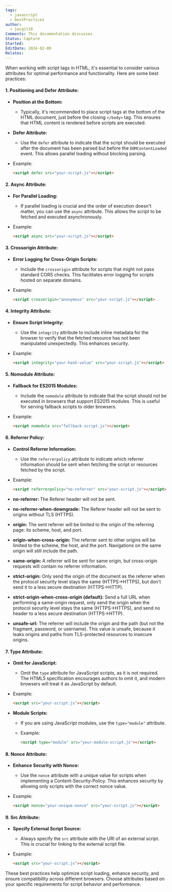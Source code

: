 ```yaml
---
tags:
  - javascript
  - bestPractices
author:
  - jacgit18
Comments: This documentation discusses
Status: Capture
Started: 
EditDate: 2024-02-09
Relates:
---
```



When working with script tags in HTML, it's essential to consider various attributes for optimal performance and functionality. Here are some best practices:

#### 1. **Positioning and Defer Attribute:**
   - **Position at the Bottom:**
     - Typically, it's recommended to place script tags at the bottom of the HTML document, just before the closing `</body>` tag. This ensures that HTML content is rendered before scripts are executed.

   - **Defer Attribute:**
     - Use the `defer` attribute to indicate that the script should be executed after the document has been parsed but before the `DOMContentLoaded` event. This allows parallel loading without blocking parsing.

   - Example:
     ```html
     <script defer src="your-script.js"></script>
     ```

#### 2. **Async Attribute:**
   - **For Parallel Loading:**
     - If parallel loading is crucial and the order of execution doesn't matter, you can use the `async` attribute. This allows the script to be fetched and executed asynchronously.

   - Example:
     ```html
     <script async src="your-script.js"></script>
     ```

#### 3. **Crossorigin Attribute:**
   - **Error Logging for Cross-Origin Scripts:**
     - Include the `crossorigin` attribute for scripts that might not pass standard CORS checks. This facilitates error logging for scripts hosted on separate domains.

   - Example:
     ```html
     <script crossorigin="anonymous" src="your-script.js"></script>
     ```

#### 4. **Integrity Attribute:**
   - **Ensure Script Integrity:**
     - Use the `integrity` attribute to include inline metadata for the browser to verify that the fetched resource has not been manipulated unexpectedly. This enhances security.

   - Example:
     ```html
     <script integrity="your-hash-value" src="your-script.js"></script>
     ```

#### 5. **Nomodule Attribute:**
   - **Fallback for ES2015 Modules:**
     - Include the `nomodule` attribute to indicate that the script should not be executed in browsers that support ES2015 modules. This is useful for serving fallback scripts to older browsers.

   - Example:
     ```html
     <script nomodule src="fallback-script.js"></script>
     ```

#### 6. **Referrer Policy:**
   - **Control Referrer Information:**
     - Use the `referrerpolicy` attribute to indicate which referrer information should be sent when fetching the script or resources fetched by the script.

   - Example:
     ```html
     <script referrerpolicy="no-referrer" src="your-script.js"></script>
     ```

-   **no-referrer:** The Referer header will not be sent. 

-   **no-referrer-when-downgrade:** The Referer header will not be sent to origins without TLS (HTTPS). 

-   **origin:** The sent referrer will be limited to the origin of the referring page: its scheme, host, and port. 

-   **origin-when-cross-origin:** The referrer sent to other origins will be limited to the scheme, the host, and the port. Navigations on the same origin will still include the path. 

-   **same-origin:** A referrer will be sent for same origin, but cross-origin requests will contain no referrer information. 

-   **strict-origin:** Only send the origin of the document as the referrer when the protocol security level stays the same (HTTPS→HTTPS), but don't send it to a less secure destination (HTTPS→HTTP). 

-   **strict-origin-when-cross-origin (default):** Send a full URL when performing a same-origin request, only send the origin when the protocol security level stays the same (HTTPS→HTTPS), and send no header to a less secure destination (HTTPS→HTTP). 

-   **unsafe-url:** The referrer will include the origin and the path (but not the fragment, password, or username). This value is unsafe, because it leaks origins and paths from TLS-protected resources to insecure origins. 

#### 7. **Type Attribute:**
   - **Omit for JavaScript:**
     - Omit the `type` attribute for JavaScript scripts, as it is not required. The HTML5 specification encourages authors to omit it, and modern browsers will treat it as JavaScript by default.

   - Example:
     ```html
     <script src="your-script.js"></script>
     ```

   - **Module Scripts:**
     - If you are using JavaScript modules, use the `type="module"` attribute.

     - Example:
       ```html
       <script type="module" src="your-module-script.js"></script>
       ```



#### 8. **Nonce Attribute:**
   - **Enhance Security with Nonce:**
     - Use the `nonce` attribute with a unique value for scripts when implementing a Content-Security-Policy. This enhances security by allowing only scripts with the correct nonce value.

   - Example:
     ```html
     <script nonce="your-unique-nonce" src="your-script.js"></script>
     ```

#### 9. **Src Attribute:**
   - **Specify External Script Source:**
     - Always specify the `src` attribute with the URI of an external script. This is crucial for linking to the external script file.

   - Example:
     ```html
     <script src="your-script.js"></script>
     ```

These best practices help optimize script loading, enhance security, and ensure compatibility across different browsers. Choose attributes based on your specific requirements for script behavior and performance.